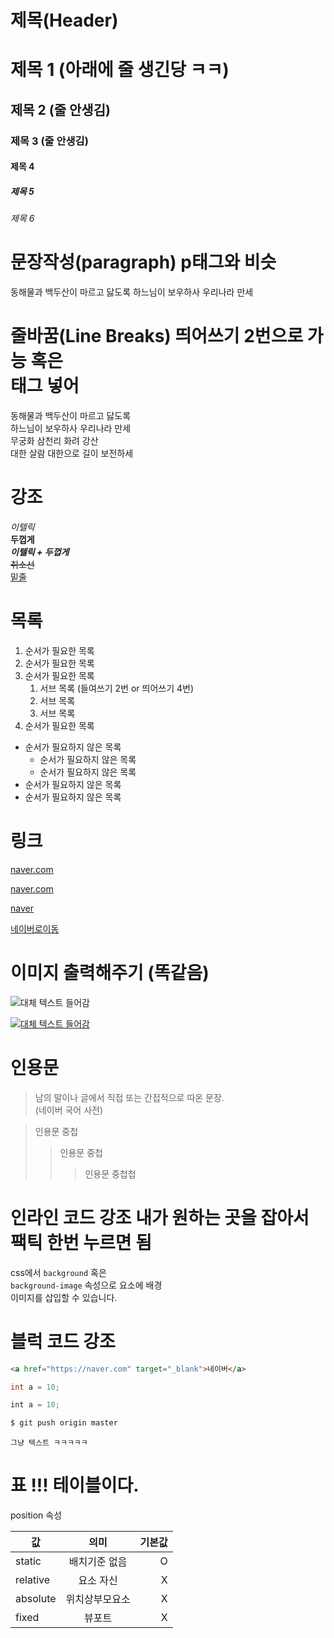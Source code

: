 # 제목(Header)

# 제목 1 (아래에 줄 생긴당 ㅋㅋ)
## 제목 2 (줄 안생김)
### 제목 3 (줄 안생김)
#### 제목 4
##### 제목 5
###### 제목 6 

# 문장작성(paragraph) p태그와 비슷
동해물과 백두산이 마르고 닳도록 
하느님이 보우하사 우리나라 만세 

# 줄바꿈(Line Breaks) 띄어쓰기 2번으로 가능 혹은 <br/> 태그 넣어
동해물과 백두산이 마르고 닳도록  
하느님이 보우하사 우리나라 만세  
무궁화 삼천리 화려 강산   
대한 살람 대한으로 길이 보전하세

# 강조 
_이텔릭_  
**두껍게**  
**_이텔릭 + 두껍게_**  
~~취소선~~  
<u>밑줄</u>  


# 목록

1. 순서가 필요한 목록 
1. 순서가 필요한 목록 
1. 순서가 필요한 목록 
    1. 서브 목록 (들여쓰기 2번 or 띄어쓰기 4번)
    1. 서브 목록 
    1. 서브 목록 
1. 순서가 필요한 목록 


- 순서가 필요하지 않은 목록 
    - 순서가 필요하지 않은 목록 
    - 순서가 필요하지 않은 목록 
- 순서가 필요하지 않은 목록 
- 순서가 필요하지 않은 목록 


# 링크
<a href="https://naver.com">naver.com<a/>

[naver.com](https://naver.com)

<a href="https://naver.com" title="네이버로 이동">naver<a/>

<!-- 타이틀 추가 해주기  -->
[네이버로이동](https://naver.com "네이버로 이동!")


# 이미지 출력해주기 (똑같음)

![대체 텍스트 들어감](https://search.pstatic.net/sunny/?src=https%3A%2F%2Fi.pinimg.com%2Foriginals%2F93%2F15%2Fd0%2F9315d0bf8570a39a77cc2c471622fef4.jpg&type=sc960_832)

<!-- 대괄호에 이미지 코드 전체 복사하면 그 이미지에 해당 링크 걸린다.  -->
[![대체 텍스트 들어감](https://search.pstatic.net/sunny/?src=https%3A%2F%2Fi.pinimg.com%2Foriginals%2F93%2F15%2Fd0%2F9315d0bf8570a39a77cc2c471622fef4.jpg&type=sc960_832)
](https://naver.com)

     
# 인용문
 > 남의 말이나 글에서 직접 또는 간접적으로 따온 문장.  
 > (네이버 국어 사전)

>인용문 중첩 
>> 인용문 중첩
>>>인용문 중첩첩

# 인라인 코드 강조 내가 원하는 곳을 잡아서 팩틱 한번 누르면 됨 

css에서 `background` 혹은  
`background-image` 속성으로 요소에 배경  
이미지를 삽입할 수 있습니다.

# 블럭 코드 강조

```html
<a href="https://naver.com" target="_blank">네이버</a>
```

```java
int a = 10;
```

```javascript
int a = 10;
```

```bash 
$ git push origin master
```

```plaintext
그냥 텍스트 ㅋㅋㅋㅋㅋ
```

# 표 !!! 테이블이다. 

position 속성

값 | 의미 | 기본값   
--|:--:|--:  
static | 배치기준 없음 | O
relative | 요소 자신 | X
absolute|위치상부모요소  |X
fixed|뷰포트|X
